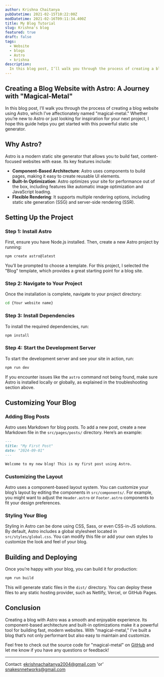 ```yaml
---
author: Krishna Chaitanya
pubDatetime: 2021-02-15T10:22:00Z
modDatetime: 2021-02-16T09:11:34.400Z
title: My Blog Tutorial
slug: Krishna's blog
featured: true
draft: false
tags:
  - Website
  - blogs
  - Astro
  - krishna
description:
  In this blog post, I’ll walk you through the process of creating a blog website using Astro, which I’ve affectionately named "magical-metal." Whether you’re new to Astro or just looking for inspiration for your next project, I hope this guide helps you get started with this powerful static site generator.
---
```


## Creating a Blog Website with Astro: A Journey with "Magical-Metal"

In this blog post, I’ll walk you through the process of creating a blog website using Astro, which I’ve affectionately named "magical-metal." Whether you’re new to Astro or just looking for inspiration for your next project, I hope this guide helps you get started with this powerful static site generator.

## Why Astro?

Astro is a modern static site generator that allows you to build fast, content-focused websites with ease. Its key features include:

- **Component-Based Architecture**: Astro uses components to build pages, making it easy to create reusable UI elements.
- **Built-In Optimization**: Astro optimizes your site for performance out of the box, including features like automatic image optimization and JavaScript loading.
- **Flexible Rendering**: It supports multiple rendering options, including static site generation (SSG) and server-side rendering (SSR).

## Setting Up the Project

### Step 1: Install Astro

First, ensure you have Node.js installed. Then, create a new Astro project by running:

```bash
npm create astro@latest
```

You’ll be prompted to choose a template. For this project, I selected the "Blog" template, which provides a great starting point for a blog site.

### Step 2: Navigate to Your Project

Once the installation is complete, navigate to your project directory:

```bash
cd {Your website name}
```

### Step 3: Install Dependencies

To install the required dependencies, run:

```bash
npm install
```

### Step 4: Start the Development Server

To start the development server and see your site in action, run:

```bash
npm run dev
```

If you encounter issues like the `astro` command not being found, make sure Astro is installed locally or globally, as explained in the troubleshooting section above.

## Customizing Your Blog

### Adding Blog Posts

Astro uses Markdown for blog posts. To add a new post, create a new Markdown file in the `src/pages/posts/` directory. Here’s an example:

```markdown
---
title: "My First Post"
date: "2024-09-01"
---

Welcome to my new blog! This is my first post using Astro.
```

### Customizing the Layout

Astro uses a component-based layout system. You can customize your blog’s layout by editing the components in `src/components/`. For example, you might want to adjust the `Header.astro` or `Footer.astro` components to fit your design preferences.

### Styling Your Blog

Styling in Astro can be done using CSS, Sass, or even CSS-in-JS solutions. By default, Astro includes a global stylesheet located in `src/styles/global.css`. You can modify this file or add your own styles to customize the look and feel of your blog.

## Building and Deploying

Once you’re happy with your blog, you can build it for production:

```bash
npm run build
```

This will generate static files in the `dist/` directory. You can deploy these files to any static hosting provider, such as Netlify, Vercel, or GitHub Pages.

## Conclusion

Creating a blog with Astro was a smooth and enjoyable experience. Its component-based architecture and built-in optimizations make it a powerful tool for building fast, modern websites. With "magical-metal," I’ve built a blog that’s not only performant but also easy to maintain and customize.

Feel free to check out the source code for "magical-metal" on [GitHub](https://github.com/ekrishnachaitanya2004/krishna-blogs) and let me know if you have any questions or feedback!

---
Contact: ekrishnachaitanya2004@gmail.com 'or'
        snakesnnetworks@gmail.com
